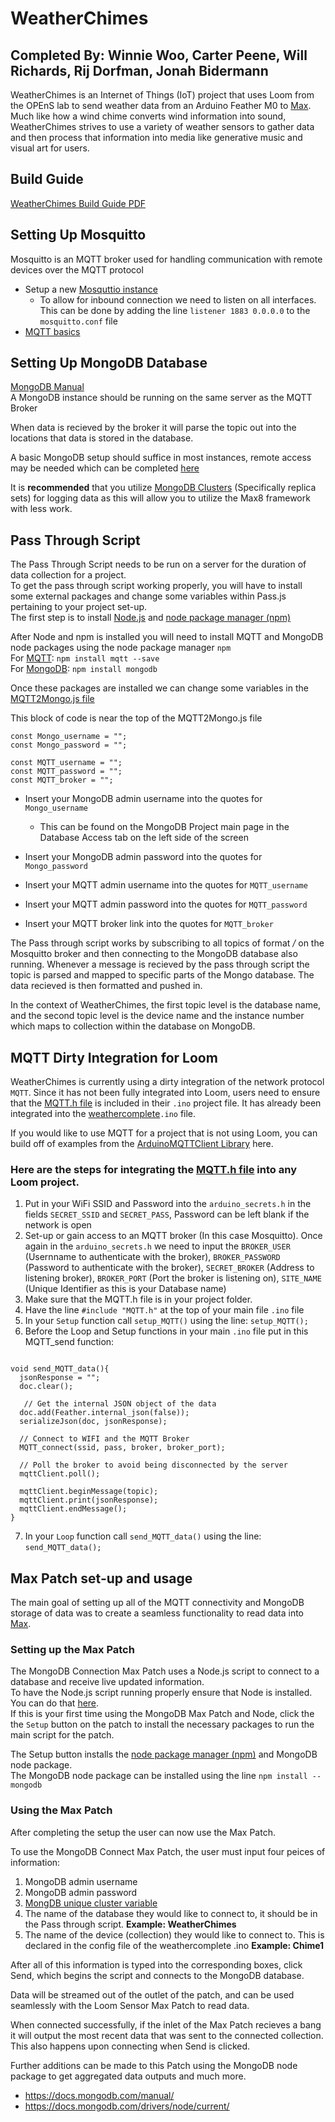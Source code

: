 # WeatherChimes
## Completed By: Winnie Woo, Carter Peene, Will Richards, Rij Dorfman, Jonah Bidermann

WeatherChimes is an Internet of Things (IoT) project that uses Loom from the OPEnS lab to send weather data from an Arduino Feather M0 to [Max](https://cycling74.com/products/max). Much like how a wind chime converts wind information into sound, WeatherChimes strives to use a variety of weather sensors to gather data and then process that information into media like generative music and visual art for users. 


## Build Guide

[WeatherChimes Build Guide PDF](https://docs.google.com/document/d/1GEz6TniiCkyVJEQ1pW2CY4VUsa4j7f_cYcETQBzS96c/edit?usp=sharing)


## Setting Up Mosquitto
Mosquitto is an MQTT broker used for handling communication with remote devices over the MQTT protocol
* Setup a new [Mosquttio instance](https://www.vultr.com/docs/how-to-install-mosquitto-mqtt-broker-server-on-ubuntu-16-04)
  * To allow for inbound connection we need to listen on all interfaces. This can be done by adding the line `listener 1883 0.0.0.0` to the `mosquitto.conf` file
* [MQTT basics](https://www.hivemq.com/mqtt-essentials/)

## Setting Up MongoDB Database
[MongoDB Manual](https://docs.mongodb.com/manual/)\
A MongoDB instance should be running on the same server as the MQTT Broker

When data is recieved by the broker it will parse the topic out into the locations that data is stored in the database.

A basic MongoDB setup should suffice in most instances, remote access may be needed which can be completed [here](https://www.digitalocean.com/community/tutorials/how-to-configure-remote-access-for-mongodb-on-ubuntu-20-04)

It is **recommended** that you utilize [MongoDB Clusters](https://www.mongodb.com/basics/clusters) (Specifically replica sets) for logging data as this will allow you to utilize the Max8 framework with less work.

## Pass Through Script
The Pass Through Script needs to be run on a server for the duration of data collection for a project.  
To get the pass through script working properly, you will have to install some external packages and change some variables within Pass.js pertaining to your project set-up.  
The first step is to install [Node.js](https://nodejs.org/en/download/)
and [node package manager (npm)](https://docs.npmjs.com/downloading-and-installing-node-js-and-npm)

After Node and npm is installed you will need to install MQTT and MongoDB node packages using the node package manager `npm`  
For [MQTT](https://www.npmjs.com/package/mqtt#install): `npm install mqtt --save`  
For [MongoDB](https://www.w3schools.com/nodejs/nodejs_mongodb.asp): `npm install mongodb` 

Once these packages are installed we can change some variables in the [MQTT2Mongo.js file](https://github.com/OPEnSLab-OSU/WeatherChimes/blob/main/pass.js)  

This block of code is near the top of the MQTT2Mongo.js file
```
const Mongo_username = "";
const Mongo_password = "";

const MQTT_username = "";
const MQTT_password = "";
const MQTT_broker = "";

```
- Insert your MongoDB admin username into the quotes for `Mongo_username`
  - This can be found on the MongoDB Project main page in the Database Access tab on the left side of the screen

- Insert your MongoDB admin password into the quotes for `Mongo_password`

- Insert your MQTT admin username into the quotes for `MQTT_username` 
- Insert your MQTT admin password into the quotes for `MQTT_password`
- Insert your MQTT broker link into the quotes for `MQTT_broker`

The Pass through script works by subscribing to all topics of format */* on the Mosquitto broker and then connecting to the MongoDB database also running. Whenever a message is recieved by the pass through script the topic is parsed and mapped to specific parts of the Mongo database. The data recieved is then formatted and pushed in.

In the context of WeatherChimes, the first topic level is the database name, and the second topic level is the device name and the instance number which maps to collection within the database on MongoDB. 

## MQTT Dirty Integration for Loom

WeatherChimes is currently using a dirty integration of the network protocol `MQTT`. Since it has not been fully integrated into Loom, users need to ensure that the [MQTT.h file](https://github.com/OPEnSLab-OSU/WeatherChimes/blob/main/weathercomplete/MQTT.h) is included in their `.ino` project file. It has already been integrated into the [weathercomplete](https://github.com/OPEnSLab-OSU/WeatherChimes/blob/main/weathercomplete/weathercomplete.ino)`.ino` file.  

If you would like to use MQTT for a project that is not using Loom, you can build off of examples from the [ArduinoMQTTClient Library](https://github.com/arduino-libraries/ArduinoMqttClient/tree/master/examples) here.

### Here are the steps for integrating the [MQTT.h file](https://github.com/OPEnSLab-OSU/WeatherChimes/blob/main/weathercomplete/MQTT.h) into any Loom project. 

1. Put in your WiFi SSID and Password into the `arduino_secrets.h` in the fields `SECRET_SSID` and `SECRET_PASS`, Password can be left blank if the network is open
2. Set-up or gain access to an MQTT broker (In this case Mosquitto). Once again in the `arduino_secrets.h` we need to input the `BROKER_USER` (Usernname to authenticate with the broker), `BROKER_PASSWORD` (Password to authenticate with the broker), `SECRET_BROKER` (Address to listening broker), `BROKER_PORT` (Port the broker is listening on), `SITE_NAME` (Unique Identifier as this is your Database name)
3. Make sure that the MQTT.h file is in your project folder.
4. Have the line `#include "MQTT.h"` at the top of your main file `.ino` file
5. In your `Setup` function call `setup_MQTT()` using the line: `setup_MQTT();`
6. Before the Loop and Setup functions in your main `.ino` file put in this MQTT_send function:

```

void send_MQTT_data(){
  jsonResponse = "";
  doc.clear();

   // Get the internal JSON object of the data
  doc.add(Feather.internal_json(false));
  serializeJson(doc, jsonResponse);

  // Connect to WIFI and the MQTT Broker
  MQTT_connect(ssid, pass, broker, broker_port);

  // Poll the broker to avoid being disconnected by the server
  mqttClient.poll();

  mqttClient.beginMessage(topic);
  mqttClient.print(jsonResponse);
  mqttClient.endMessage();
}
```

7. In your `Loop` function call `send_MQTT_data()` using the line: `send_MQTT_data();`


## Max Patch set-up and usage
The main goal of setting up all of the MQTT connectivity and MongoDB storage of data was to create a seamless functionality to read data into [Max](https://cycling74.com/products/max). 

### Setting up the Max Patch

The MongoDB Connection Max Patch uses a Node.js script to connect to a database and receive live updated information.  
To have the Node.js script running properly ensure that Node is installed. You can do that [here]( https://nodejs.org/en/download/).  
If this is your first time using the MongoDB Max Patch and Node, click the the `Setup` button on the patch to install the necessary packages to run the main script for the patch.  

The Setup button installs the [node package manager (npm)](https://docs.npmjs.com/downloading-and-installing-node-js-and-npm) and MongoDB node package.   
The MongoDB node package can be installed using the line `npm install --mongodb`  

### Using the Max Patch
After completing the setup the user can now use the Max Patch.

To use the MongoDB Connect Max Patch, the user must input four peices of information:
1. MongoDB admin username
2. MongoDB admin password
3. [MongDB unique cluster variable](https://github.com/OPEnSLab-OSU/WeatherChimes#setting-up-mongodb-database)
4. The name of the database they would like to connect to, it should be in the Pass through script. **Example: WeatherChimes**
5. The name of the device (collection) they would like to connect to. This is declared in the config file of the weathercomplete .ino **Example: Chime1**


After all of this information is typed into the corresponding boxes, click Send, which begins the script and connects to the MongoDB database.

Data will be streamed out of the outlet of the patch, and can be used seamlessly with the Loom Sensor Max Patch to read data.

When connected successfully, if the inlet of the Max Patch recieves a bang it will output the most recent data that was sent to the connected collection. This also happens upon connecting when Send is clicked.

Further additions can be made to this Patch using the MongoDB node package to get aggregated data outputs and much more. 
  - https://docs.mongodb.com/manual/
  - https://docs.mongodb.com/drivers/node/current/



